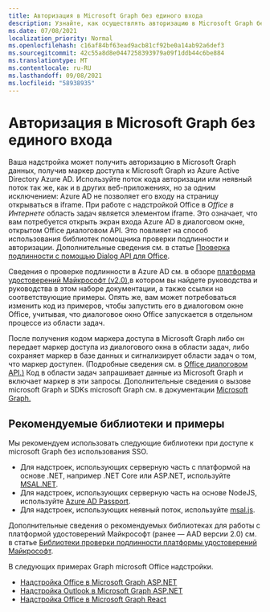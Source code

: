 ```yaml
---
title: Авторизация в Microsoft Graph без единого входа
description: Узнайте, как осуществлять авторизацию в Microsoft Graph без единого входа
ms.date: 07/08/2021
localization_priority: Normal
ms.openlocfilehash: c16af84bf63ead9acb81cf92be0a14ab92a6def3
ms.sourcegitcommit: 42c55a8d8e0447258393979a09f1ddb44c6be884
ms.translationtype: MT
ms.contentlocale: ru-RU
ms.lasthandoff: 09/08/2021
ms.locfileid: "58938935"
---
```

# <a name="authorize-to-microsoft-graph-without-sso"></a>Авторизация в Microsoft Graph без единого входа

Ваша надстройка может получить авторизацию в Microsoft Graph данных, получив маркер доступа к Microsoft Graph из Azure Active Directory Azure AD. Используйте поток кода авторизации или неявный поток так же, как и в других веб-приложениях, но за одним исключением: Azure AD не позволяет его входу на страницу открываться в iframe. При работе с надстройкой Office в *Office в Интернете* область задач является элементом iframe. Это означает, что вам потребуется открыть экран входа Azure AD в диалоговом окне, открытом Office диалоговом API. Это повлияет на способ использования библиотек помощника проверки подлинности и авторизации. Дополнительные сведения см. в статье [Проверка подлинности с помощью Dialog API для Office](auth-with-office-dialog-api.md).

Сведения о проверке подлинности в Azure AD см. в обзоре [платформа удостоверений Майкрософт (v2.0),](/azure/active-directory/develop/v2-overview)в котором вы найдете руководства и руководства в этом наборе документации, а также ссылки на соответствующие примеры. Опять же, вам может потребоваться изменить код из примеров, чтобы запустить его в диалоговом окне Office, учитывая, что диалоговое окно Office запускается в отдельном процессе из области задач.

После получения кодом маркера доступа в Microsoft Graph либо он передает маркер доступа из диалогового окна в области задач, либо сохраняет маркер в базе данных и сигнализирует области задач о том, что маркер доступен. (Подробные сведения см. в [Office диалоговом API.)](auth-with-office-dialog-api.md) Код в области задач запрашивает данные из Microsoft Graph и включает маркер в эти запросы. Дополнительные сведения о вызове microsoft Graph и SDKs microsoft Graph см. в документации [Microsoft Graph.](/graph/)

## <a name="recommended-libraries-and-samples"></a>Рекомендуемые библиотеки и примеры

Мы рекомендуем использовать следующие библиотеки при доступе к microsoft Graph без использования SSO.

- Для надстроек, использующих серверную часть с платформой на основе .NET, например .NET Core или ASP.NET, используйте [MSAL.NET](https://github.com/AzureAD/microsoft-authentication-library-for-dotnet/wiki#conceptual-documentation).
- Для надстроек, использующих серверную часть на основе NodeJS, используйте [Azure AD Passport](https://github.com/AzureAD/passport-azure-ad).
- Для надстроек, использующих неявный поток, используйте [msal.js](https://github.com/AzureAD/microsoft-authentication-library-for-js/wiki).

Дополнительные сведения о рекомендуемых библиотеках для работы с платформой удостоверений Майкрософт (ранее — AAD версии 2.0) см. в статье [Библиотеки проверки подлинности платформы удостоверений Майкрософт](/azure/active-directory/develop/reference-v2-libraries).

В следующих примерах Graph microsoft Office надстройки.

- [Надстройка Office в Microsoft Graph ASP.NET](https://github.com/OfficeDev/PnP-OfficeAddins/tree/master/Samples/auth/Office-Add-in-Microsoft-Graph-ASPNET)
- [Надстройка Outlook в Microsoft Graph ASP.NET](https://github.com/OfficeDev/PnP-OfficeAddins/tree/master/Samples/auth/Outlook-Add-in-Microsoft-Graph-ASPNET)
- [Надстройка Office в Microsoft Graph React](https://github.com/OfficeDev/PnP-OfficeAddins/tree/master/Samples/auth/Office-Add-in-Microsoft-Graph-React)
